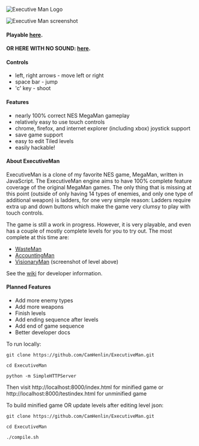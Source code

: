 ![Executive Man Logo](https://raw.githubusercontent.com/CamHenlin/ExecutiveMan/master/images/execmanlogobig.png "executive man logo")

![Executive Man screenshot](https://raw.githubusercontent.com/CamHenlin/ExecutiveMan/master/images/screenshot.png "executive man screenshot")

#### Playable [here](http://henlin.net/ExecutiveMan/).
#### OR HERE WITH NO SOUND: [here](http://henlin.net/ExecutiveMan/?soundoff=true).

#### Controls
- left, right arrows - move left or right
- space bar - jump
- 'c' key - shoot

#### Features
- nearly 100% correct NES MegaMan gameplay
- relatively easy to use touch controls
- chrome, firefox, and internet explorer (including xbox) joystick support
- save game support
- easy to edit Tiled levels
- easily hackable!

#### About ExecutiveMan
ExecutiveMan is a clone of my favorite NES game, MegaMan, written in JavaScript. The ExecutiveMan engine aims to have 100% complete feature coverage of the original MegaMan games. The only thing that is missing at this point (outside of only having 14 types of enemies, and only one type of additional weapon) is ladders, for one very simple reason: Ladders require extra up and down buttons which make the game very clumsy to play with touch controls.

The game is still a work in progress. However, it is very playable, and even has a couple of mostly complete levels for you to try out. The most complete at this time are:
- [WasteMan](http://henlin.net/ExecutiveMan/?level=0)
- [AccountingMan](http://henlin.net/ExecutiveMan/?level=1)
- [VisionaryMan](http://henlin.net/ExecutiveMan/?level=8) (screenshot of level above)

See the [wiki](https://github.com/CamHenlin/ExecutiveMan/wiki) for developer information.

#### Planned Features
- Add more enemy types
- Add more weapons
- Finish levels
- Add ending sequence after levels
- Add end of game sequence
- Better developer docs

To run locally:
```
git clone https://github.com/CamHenlin/ExecutiveMan.git

cd ExecutiveMan

python -m SimpleHTTPServer
```
Then visit http://localhost:8000/index.html for minified game or http://localhost:8000/testindex.html for unminified game

To build minified game OR update levels after editing level json:
```
git clone https://github.com/CamHenlin/ExecutiveMan.git

cd ExecutiveMan

./compile.sh
```


